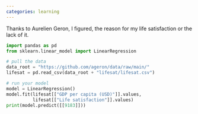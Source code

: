 ```yaml
---
categories: learning 
---
```


Thanks to Aurelien Geron, I figured, the reason for my life satisfaction or the lack of it. 

```python
import pandas as pd
from sklearn.linear_model import LinearRegression

# pull the data
data_root = "https://github.com/ageron/data/raw/main/"
lifesat = pd.read_csv(data_root + "lifesat/lifesat.csv")

# run your model
model = LinearRegression()
model.fit(lifesat[["GDP per capita (USD)"]].values, 
          lifesat[["Life satisfaction"]].values)
print(model.predict([[9183]]))
```
